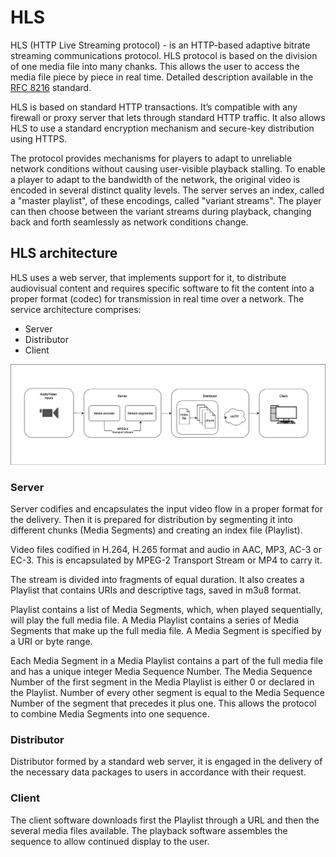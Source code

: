 # HLS

HLS (HTTP Live Streaming protocol) - is an HTTP-based adaptive bitrate streaming communications protocol. HLS protocol is based on the division of one media file into many chanks. This allows the user to access the media file piece by piece in real time. Detailed description available in the [RFC 8216][RFC] standard.

HLS is based on standard HTTP transactions. It’s compatible with any firewall or proxy server that lets through standard HTTP traffic. It also allows HLS to use a standard encryption mechanism and secure-key distribution using HTTPS.

The protocol provides mechanisms for players to adapt to unreliable network conditions without causing user-visible playback stalling. To enable a player to adapt to the bandwidth of the network, the original video is encoded in several distinct quality levels. The server serves an index, called a "master playlist", of these encodings, called "variant streams". The player can then choose between the variant streams during playback, changing back and forth seamlessly as network conditions change.

## HLS architecture

HLS uses a web server, that implements support for it, to distribute audiovisual content and requires specific software to fit the content into a proper format (codec) for transmission in real time over a network. The service architecture comprises:

- Server
- Distributor
- Client

![HLS architecture](/en/book/protocols/img/HLS-architecture.png)

### Server 

Server codifies and encapsulates the input video flow in a proper format for the delivery. Then it is prepared for distribution by segmenting it into different chunks (Media Segments) and creating an index file (Playlist). 

Video files codified in H.264, H.265 format and audio in AAC, MP3, AC-3 or EC-3. This is encapsulated by MPEG-2 Transport Stream or MP4 to carry it.

The stream is divided into fragments of equal duration. It also creates a Playlist that contains URIs and descriptive tags, saved in m3u8 format.

Playlist contains a list of Media Segments, which, when played sequentially, will play the full media file. A Media Playlist contains a series of Media Segments that make up the full media file. A Media Segment is specified by a URI or byte range.

Each Media Segment in a Media Playlist contains a part of the full media file and has a unique integer Media Sequence Number. The Media Sequence Number of the first segment in the Media Playlist is either 0 or declared in the Playlist. Number of every other segment is equal to the Media Sequence Number of the segment that precedes it plus one. This allows the protocol to combine Media Segments into one sequence.

### Distributor

Distributor formed by a standard web server, it is engaged in the delivery of the necessary data packages to users in accordance with their request.

### Client

The client software downloads first the Playlist through a URL and then the several media files available. The playback software assembles the sequence to allow continued display to the user.


[//]: Links
[RFC]: https://www.rfc-editor.org/rfc/rfc8216
